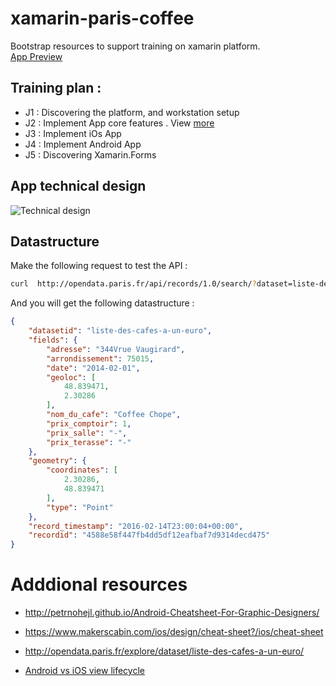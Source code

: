 # xamarin-paris-coffee
Bootstrap resources to support training on xamarin platform.  
[App Preview](snippets/app.screens.png)


## Training plan :  

* J1 : Discovering the platform, and workstation setup
* J2 : Implement App core features . View [more](snippets/service-tests.md)
* J3 : Implement iOs App
* J4 : Implement Android App
* J5 : Discovering Xamarin.Forms

## App technical design

![Technical design](snippets/technical.design.png)

## Datastructure

Make the following request to test the API :  

```sh
curl  http://opendata.paris.fr/api/records/1.0/search/?dataset=liste-des-cafes-a-un-euro
```
And you will get the following datastructure :  

```json
{
    "datasetid": "liste-des-cafes-a-un-euro",
    "fields": {
        "adresse": "344Vrue Vaugirard",
        "arrondissement": 75015,
        "date": "2014-02-01",
        "geoloc": [
            48.839471,
            2.30286
        ],
        "nom_du_cafe": "Coffee Chope",
        "prix_comptoir": 1,
        "prix_salle": "-",
        "prix_terasse": "-"
    },
    "geometry": {
        "coordinates": [
            2.30286,
            48.839471
        ],
        "type": "Point"
    },
    "record_timestamp": "2016-02-14T23:00:04+00:00",
    "recordid": "4588e58f447fb4dd5df12eafbaf7d9314decd475"
}
```


# Adddional resources

* http://petrnohejl.github.io/Android-Cheatsheet-For-Graphic-Designers/

* https://www.makerscabin.com/ios/design/cheat-sheet?/ios/cheat-sheet

* http://opendata.paris.fr/explore/dataset/liste-des-cafes-a-un-euro/

* [Android vs iOS view lifecycle](https://twitter.com/talant_a/status/699333527389794307)

